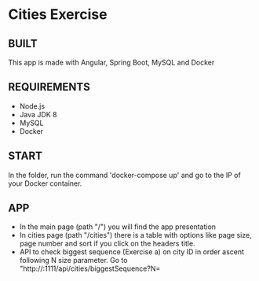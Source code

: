 # Cities Exercise

## BUILT

This app is made with Angular, Spring Boot, MySQL and Docker

## REQUIREMENTS

- Node.js
- Java JDK 8
- MySQL
- Docker

## START

In the folder, run the command 'docker-compose up' and go to the IP of your Docker container.

## APP

- In the main page (path "/") you will find the app presentation
- In cities page (path "/cities") there is a table with options like page size, page number and sort if you click on the headers title.
- API to check biggest sequence (Exercise a) on city ID in order ascent following N size parameter.
  Go to "http://<your host>:1111/api/cities/biggestSequence?N=<Size of the sequence>
